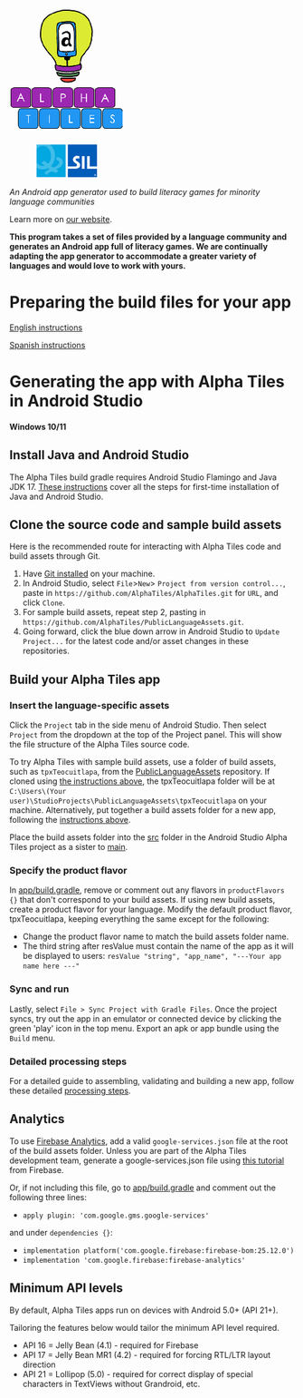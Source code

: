 ![Alpha Tiles](/app/src/main/res/drawable/zz_splash.png?raw=true)

*An Android app generator used to build literacy games for minority language communities* 

Learn more on [our website](http://alphatilesapps.org/).

**This program takes a set of files provided by a language community and generates an Android app full of literacy games. We are continually adapting the app generator to accommodate a greater variety of languages and would love to work with yours.**

# Preparing the build files for your app

[English instructions](https://docs.google.com/presentation/d/1w-BTKk2MuJIwTFXfXP8cNShU0QI6MSXM5YJQxcaP4uk/edit#slide=id.p1)

[Spanish instructions](https://docs.google.com/presentation/d/1pjhPZvCVU7T50IdSWVTc0GXgBd24-klR1f3yDuTFhJ0/edit#slide=id.p1)

# Generating the app with Alpha Tiles in Android Studio
#### Windows 10/11
## Install Java and Android Studio
The Alpha Tiles build gradle requires Android Studio Flamingo and Java JDK 17. [These instructions](https://www.makeuseof.com/windows-android-studio-setup/#:~:text=Before%20installing%20Android%20Studio%2C%20you,for%20creating%20Java%2Dbased%20applications.) cover all the steps for first-time installation of Java and Android Studio.

## Clone the source code and sample build assets
Here is the recommended route for interacting with Alpha Tiles code and build assets through Git.
1. Have [Git installed](https://git-scm.com/download/win) on your machine.
2. In Android Studio, select `File`>`New`> `Project from version control...`, paste in `https://github.com/AlphaTiles/AlphaTiles.git` for `URL`, and click `Clone`.
3. For sample build assets, repeat step 2, pasting in `https://github.com/AlphaTiles/PublicLanguageAssets.git`.
4. Going forward, click the blue down arrow in Android Studio to `Update Project...` for the latest code and/or asset changes in these repositories.


## Build your Alpha Tiles app
### Insert the language-specific assets
Click the `Project` tab in the side menu of Android Studio. Then select `Project` from the dropdown at the top of the Project panel. This will show the file structure of the Alpha Tiles source code.

To try Alpha Tiles with sample build assets, use a folder of build assets, such as `tpxTeocuitlapa`, from the [PublicLanguageAssets](https://github.com/AlphaTiles/PublicLanguageAssets) repository. If cloned using [the instructions above](#clone-the-source-code-and-sample-build-assets), the tpxTeocuitlapa folder will be at `C:\Users\(Your user)\StudioProjects\PublicLanguageAssets\tpxTeocuitlapa` on your machine.
Alternatively, put together a build assets folder for a new app, following the [instructions above](#preparing-the-build-files-for-your-app).

Place the build assets folder into the [src](app/src) folder in the Android Studio Alpha Tiles project as a sister to [main](app/src/main).

### Specify the product flavor
In [app/build.gradle](app/build.gradle), remove or comment out any flavors in `productFlavors {}` that don't correspond to your build assets. If using new build assets, create a product flavor for your language. Modify the default product flavor, tpxTeocuitlapa, keeping everything the same except for the following:
* Change the product flavor name to match the build assets folder name.
* The third string after resValue must contain the name of the app as it will be displayed to users: `resValue "string", "app_name", "---Your app name here ---"`

### Sync and run
Lastly, select `File > Sync Project with Gradle Files`. Once the project syncs, try out the app in an emulator or connected device by clicking the green 'play' icon in the top menu. Export an apk or app bundle using the `Build` menu.

### Detailed processing steps
For a detailed guide to assembling, validating and building a new app, follow these detailed [processing steps](https://docs.google.com/document/d/1C93cJrd83B5Cn97azkj34eBQ_bWDTBKHotcCSPQ78uY).

## Analytics
To use [Firebase Analytics](https://firebase.google.com/), add a valid `google-services.json` file at the root of the build assets folder. Unless you are part of the Alpha Tiles development team, generate a google-services.json file using [this tutorial](https://cloud.google.com/firestore/docs/client/get-firebase) from Firebase. 

Or, if not including this file, go to [app/build.gradle](app/build.gradle) and comment out the following three lines:

* `apply plugin: 'com.google.gms.google-services'`

and under `dependencies {}`:

* `implementation platform('com.google.firebase:firebase-bom:25.12.0')`
* `implementation 'com.google.firebase:firebase-analytics'`

## Minimum API levels

By default, Alpha Tiles apps run on devices with Android 5.0+ (API 21+). 

Tailoring the features below would tailor the minimum API level required.
* API 16 = Jelly Bean (4.1) - required for Firebase
* API 17 = Jelly Bean MR1 (4.2) - required for forcing RTL/LTR layout direction
* API 21 = Lollipop (5.0) - required for correct display of special characters in TextViews without Grandroid, etc.
